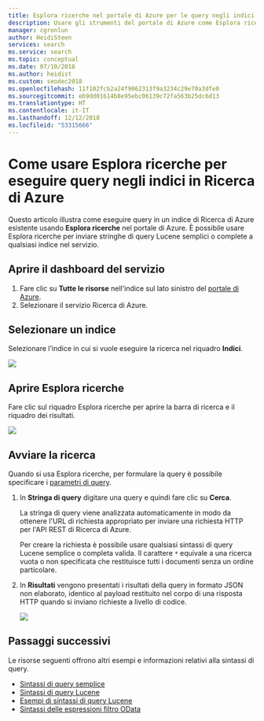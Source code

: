 ```yaml
---
title: Esplora ricerche nel portale di Azure per le query negli indici - Ricerca di Azure
description: Usare gli strumenti del portale di Azure come Esplora ricerche per eseguire query negli indici in Ricerca di Azure. Immettere termini di ricerca o stringhe di ricerca complete con sintassi avanzata.
manager: cgronlun
author: HeidiSteen
services: search
ms.service: search
ms.topic: conceptual
ms.date: 07/10/2018
ms.author: heidist
ms.custom: seodec2018
ms.openlocfilehash: 11f102fcb2a24f9062313f9a3234c29e70a3dfe0
ms.sourcegitcommit: eb9dd01614b8e95ebc06139c72fa563b25dc6d13
ms.translationtype: HT
ms.contentlocale: it-IT
ms.lasthandoff: 12/12/2018
ms.locfileid: "53315666"
---
```

# <a name="how-to-use-search-explorer-to-query-indexes-in-azure-search"></a>Come usare Esplora ricerche per eseguire query negli indici in Ricerca di Azure 

Questo articolo illustra come eseguire query in un indice di Ricerca di Azure esistente usando **Esplora ricerche** nel portale di Azure. È possibile usare Esplora ricerche per inviare stringhe di query Lucene semplici o complete a qualsiasi indice nel servizio.

## <a name="open-the-service-dashboard"></a>Aprire il dashboard del servizio
1. Fare clic su **Tutte le risorse** nell'indice sul lato sinistro del [portale di Azure](https://portal.azure.com/#blade/HubsExtension/BrowseResourceBlade/resourceType/Microsoft.Search%2FsearchServices).
2. Selezionare il servizio Ricerca di Azure.

## <a name="select-an-index"></a>Selezionare un indice

Selezionare l'indice in cui si vuole eseguire la ricerca nel riquadro **Indici**.

   ![](./media/search-explorer/pick-index.png)

## <a name="open-search-explorer"></a>Aprire Esplora ricerche

Fare clic sul riquadro Esplora ricerche per aprire la barra di ricerca e il riquadro dei risultati.

   ![](./media/search-explorer/search-explorer-tile.png)

## <a name="start-searching"></a>Avviare la ricerca

Quando si usa Esplora ricerche, per formulare la query è possibile specificare i [parametri di query](https://docs.microsoft.com/rest/api/searchservice/Search-Documents).

1. In **Stringa di query** digitare una query e quindi fare clic su **Cerca**. 

   La stringa di query viene analizzata automaticamente in modo da ottenere l'URL di richiesta appropriato per inviare una richiesta HTTP per l'API REST di Ricerca di Azure.   
   
   Per creare la richiesta è possibile usare qualsiasi sintassi di query Lucene semplice o completa valida. Il carattere `*` equivale a una ricerca vuota o non specificata che restituisce tutti i documenti senza un ordine particolare.

2. In **Risultati** vengono presentati i risultati della query in formato JSON non elaborato, identico al payload restituito nel corpo di una risposta HTTP quando si inviano richieste a livello di codice.

   ![](./media/search-explorer/search-bar.png)

## <a name="next-steps"></a>Passaggi successivi

Le risorse seguenti offrono altri esempi e informazioni relativi alla sintassi di query.

 + [Sintassi di query semplice](https://docs.microsoft.com/rest/api/searchservice/simple-query-syntax-in-azure-search) 
 + [Sintassi di query Lucene](https://docs.microsoft.com/rest/api/searchservice/lucene-query-syntax-in-azure-search) 
 + [Esempi di sintassi di query Lucene](https://docs.microsoft.com/azure/search/search-query-lucene-examples) 
 + [Sintassi delle espressioni filtro OData](https://docs.microsoft.com/rest/api/searchservice/odata-expression-syntax-for-azure-search) 
